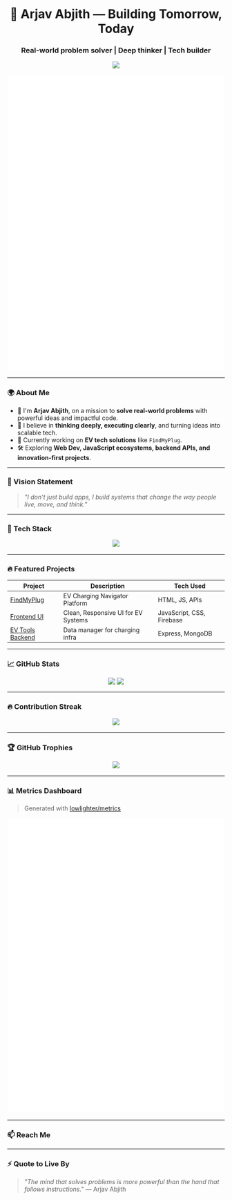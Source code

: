 <h1 align="center">🚀 Arjav Abjith — Building Tomorrow, Today</h1>
<h3 align="center">Real-world problem solver | Deep thinker | Tech builder</h3>

<p align="center">
  <img src="https://readme-typing-svg.demolab.com?font=Fira+Code&pause=1000&color=00F7FF&center=true&vCenter=true&width=480" />
</p>

<p align="center">
  <img src="https://raw.githubusercontent.com/4rjav/4rjav/main/github-metrics.svg" alt="GitHub Metrics" />
</p>

---

### 🌍 About Me

- 👋 I'm **Arjav Abjith**, on a mission to **solve real-world problems** with powerful ideas and impactful code.
- 🧠 I believe in **thinking deeply, executing clearly**, and turning ideas into scalable tech.
- 🔌 Currently working on **EV tech solutions** like `FindMyPlug`.
- 🛠️ Exploring **Web Dev, JavaScript ecosystems, backend APIs, and innovation-first projects**.

---

### 🧠 Vision Statement
> *"I don’t just build apps, I build systems that change the way people live, move, and think."*

---

### 🧰 Tech Stack
<p align="center">
  <img src="https://skillicons.dev/icons?i=js,ts,react,nextjs,nodejs,express,html,css,firebase,mongodb,vscode,git,github,figma" />
</p>

---

### 🔥 Featured Projects

| Project        | Description                                  | Tech Used             |
|----------------|----------------------------------------------|------------------------|
| [FindMyPlug](https://github.com/4rjav/FIND-MY-PLUG) | EV Charging Navigator Platform     | HTML, JS, APIs         |
| [Frontend UI](https://github.com/4rjav/frontend) | Clean, Responsive UI for EV Systems | JavaScript, CSS, Firebase |
| [EV Tools Backend](https://github.com/4rjav/FIND-THE-PLUGG) | Data manager for charging infra   | Express, MongoDB       |

---

### 📈 GitHub Stats

<p align="center">
  <img src="https://github-readme-stats.vercel.app/api?username=4rjav&show_icons=true&theme=tokyonight&hide_border=true" />
  <img src="https://github-readme-stats.vercel.app/api/top-langs/?username=4rjav&layout=compact&theme=tokyonight&hide_border=true" />
</p>

---

### 🔥 Contribution Streak

<p align="center">
  <img src="https://github-readme-streak-stats.herokuapp.com/?user=4rjav&theme=tokyonight&hide_border=true" />
</p>

---

### 🏆 GitHub Trophies

<p align="center">
  <img src="https://github-profile-trophy.vercel.app/?username=4rjav&theme=onedark&row=2&column=4&margin-w=15&margin-h=15" />
</p>

---

### 📊 Metrics Dashboard

> Generated with [lowlighter/metrics](https://github.com/lowlighter/metrics)

<p align="center">
  <img src="https://raw.githubusercontent.com/4rjav/4rjav/main/github-metrics.svg" />
</p>

---

### 📫 Reach Me

<!-- Add your contact links or social badges here -->

---

### ⚡ Quote to Live By

> *"The mind that solves problems is more powerful than the hand that follows instructions."* — Arjav Abjith

